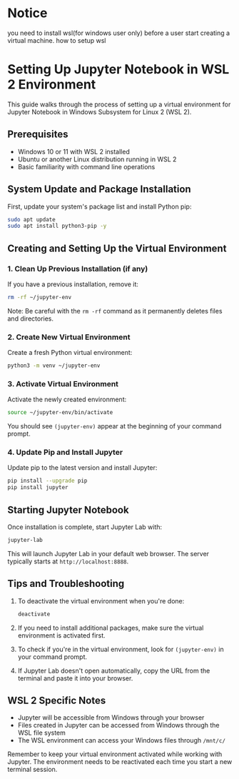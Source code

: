 # Notice
you need to install wsl(for windows user only) before a user start creating a virtual machine.
how to setup wsl

# Setting Up Jupyter Notebook in WSL 2 Environment

This guide walks through the process of setting up a virtual environment for Jupyter Notebook in Windows Subsystem for Linux 2 (WSL 2).

## Prerequisites

- Windows 10 or 11 with WSL 2 installed
- Ubuntu or another Linux distribution running in WSL 2
- Basic familiarity with command line operations

## System Update and Package Installation

First, update your system's package list and install Python pip:

```bash
sudo apt update
sudo apt install python3-pip -y
```

## Creating and Setting Up the Virtual Environment

### 1. Clean Up Previous Installation (if any)

If you have a previous installation, remove it:

```bash
rm -rf ~/jupyter-env
```

Note: Be careful with the `rm -rf` command as it permanently deletes files and directories.

### 2. Create New Virtual Environment

Create a fresh Python virtual environment:

```bash
python3 -m venv ~/jupyter-env
```

### 3. Activate Virtual Environment

Activate the newly created environment:

```bash
source ~/jupyter-env/bin/activate
```

You should see `(jupyter-env)` appear at the beginning of your command prompt.

### 4. Update Pip and Install Jupyter

Update pip to the latest version and install Jupyter:

```bash
pip install --upgrade pip
pip install jupyter
```

## Starting Jupyter Notebook

Once installation is complete, start Jupyter Lab with:

```bash
jupyter-lab
```

This will launch Jupyter Lab in your default web browser. The server typically starts at `http://localhost:8888`.

## Tips and Troubleshooting

1. To deactivate the virtual environment when you're done:
   ```bash
   deactivate
   ```

2. If you need to install additional packages, make sure the virtual environment is activated first.

3. To check if you're in the virtual environment, look for `(jupyter-env)` in your command prompt.

4. If Jupyter Lab doesn't open automatically, copy the URL from the terminal and paste it into your browser.



## WSL 2 Specific Notes

- Jupyter will be accessible from Windows through your browser
- Files created in Jupyter can be accessed from Windows through the WSL file system
- The WSL environment can access your Windows files through `/mnt/c/`

Remember to keep your virtual environment activated while working with Jupyter. The environment needs to be reactivated each time you start a new terminal session.
